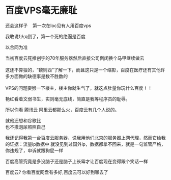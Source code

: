 # 百度VPS毫无廉耻


还会这样子&nbsp; &nbsp; 第一次在loc见有人用百度vps<img src="static/image/smiley/yct/010.gif" smilieid="41" border="0" alt="" /><img id="aimg_G6Cxy" onclick="zoom(this, this.src, 0, 0, 0)" class="zoom" src="https://cdn.jsdelivr.net/gh/hishis/forum-master/public/images/patch.gif" onmouseover="img_onmouseoverfunc(this)" onload="thumbImg(this)" border="0" alt="" />

我敢说f火q倒了，第一个死的绝逼是百度

以合同为准

当初百度云死推创宇的70年服务器然后直接公司倒闭换个马甲继续做云<br />
<br />
这还不算狠的，“魏则西”了解一下，而且这只是一个缩影，百度在医疗还有其他许多方面做的缺德事是数不胜数的<br />
<br />
VPS的问题耍猴一下楼主，楼主你就生气了，就这点肚量你玩什么百度！！<img src="static/image/smiley/default/lol.gif" smilieid="12" border="0" alt="" />

艳红看着文弱书生，实则毫无底线，简直是我等程序员的耻辱。

所以你看 腾讯云 阿里云都那么火，百度云有几个人说的。

就他还想和谷歌比<br />
也不撒泡尿照照自己<img id="aimg_AD4d4" onclick="zoom(this, this.src, 0, 0, 0)" class="zoom" src="https://cdn.jsdelivr.net/gh/hishis/forum-master/public/images/patch.gif" onmouseover="img_onmouseoverfunc(this)" onload="thumbImg(this)" border="0" alt="" />

我还记得我第一台百度云服务器，说我用他们北京的服务器上网代理，然而它给我的证据：流量ip数据中 就没见到过国外ip，数据都拿不回来，就是一句监管严格，你违规了，申诉就跟狗屁一样

百度高管究竟是多没脑子还是脑子上长霉才让百度现在变得跟个笑话一样<img id="aimg_RSHK1" onclick="zoom(this, this.src, 0, 0, 0)" class="zoom" src="https://cdn.jsdelivr.net/gh/hishis/forum-master/public/images/patch.gif" onmouseover="img_onmouseoverfunc(this)" onload="thumbImg(this)" border="0" alt="" />

百度云? 你看百度网盘有多好,百度云可以好到哪去了
